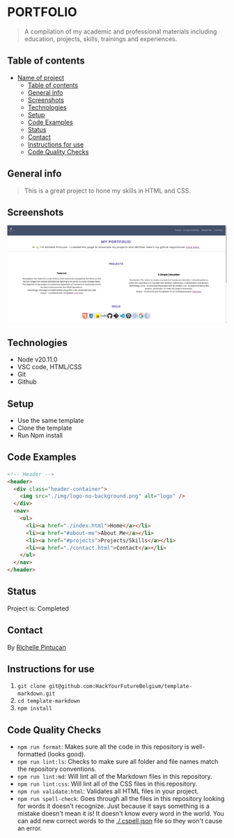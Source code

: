 # PORTFOLIO

> A compilation of my academic and professional materials including education,
> projects, skills, trainings and experiences.

## Table of contents

- [Name of project](#portfolio)
  - [Table of contents](#table-of-contents)
  - [General info](#general-info)
  - [Screenshots](#screenshots)
  - [Technologies](#technologies)
  - [Setup](#setup)
  - [Code Examples](#code-examples)
  - [Status](#status)
  - [Contact](#contact)
  - [Instructions for use](#instructions-for-use)
  - [Code Quality Checks](#code-quality-checks)

## General info

> This is a great project to hone my skills in HTML and CSS.

## Screenshots

![Example screenshot](./img/screenshot.png)

## Technologies

- Node v20.11.0
- VSC code, HTML/CSS
- Git
- Github

## Setup

- Use the same template
- Clone the template
- Run Npm install

## Code Examples

```html
<!-- Header -->
<header>
  <div class="header-container">
    <img src="./img/logo-no-background.png" alt="logo" />
  </div>
  <nav>
    <ul>
      <li><a href="./index.html">Home</a></li>
      <li><a href="#about-me">About Me</a></li>
      <li><a href="#projects">Projects/Skills</a></li>
      <li><a href="./contact.html">Contact</a></li>
    </ul>
  </nav>
</header>
```

## Status

Project is: Completed

## Contact

By [Richelle Pintucan](https://github.com/richellepintucan)

## Instructions for use

<!-- a guide to using this repository -->

1. `git clone git@github.com:HackYourFutureBelgium/template-markdown.git`
2. `cd template-markdown`
3. `npm install`

## Code Quality Checks

- `npm run format`: Makes sure all the code in this repository is well-formatted
  (looks good).
- `npm run lint:ls`: Checks to make sure all folder and file names match the
  repository conventions.
- `npm run lint:md`: Will lint all of the Markdown files in this repository.
- `npm run lint:css`: Will lint all of the CSS files in this repository.
- `npm run validate:html`: Validates all HTML files in your project.
- `npm run spell-check`: Goes through all the files in this repository looking
  for words it doesn't recognize. Just because it says something is a mistake
  doesn't mean it is! It doesn't know every word in the world. You can add new
  correct words to the [./.cspell.json](./.cspell.json) file so they won't cause
  an error.
